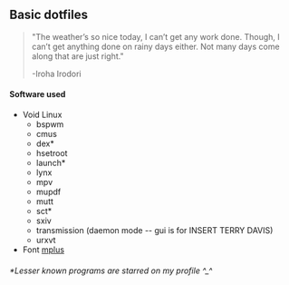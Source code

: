 ## Basic dotfiles

> "The weather’s so nice today, I can’t get any work done. Though, I can’t get anything done on rainy days either. Not many days come along that are just right."
> 
> -Iroha Irodori

#### Software used
* Void Linux  
  * bspwm
  * cmus
  * dex*
  * hsetroot
  * launch*
  * lynx
  * mpv
  * mupdf
  * mutt
  * sct*
  * sxiv
  * transmission (daemon mode -- gui is for INSERT TERRY DAVIS)
  * urxvt
* Font [mplus](https://mplus-fonts.osdn.jp) 
###### *Lesser known programs are starred on my profile ^_^
